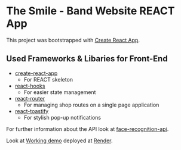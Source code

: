 # The Smile - Band Website REACT App

This project was bootstrapped with [Create React App](https://github.com/facebook/create-react-app).

## Used Frameworks & Libaries for Front-End
* [create-react-app](https://github.com/facebook/create-react-app/blob/master/README.md#getting-started)
	* For REACT skeleton
* [react-hooks](https://react.dev/reference/react/hooks)
	* For easier state management
* [react-router](https://reactrouter.com/en/main)
	* For managing shop routes on a single page application
* [react-toastify](https://www.npmjs.com/package/react-toastify)
	* For stylish pop-up notifications

For further information about the API look at [face-recognition-api](https://github.com/).	

Look at [Working demo](https://the-smile-dsag.onrender.com/) deployed at [Render](https://render.com/).
